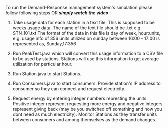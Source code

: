 To run the Demand-Response management system's simulation please follow following steps OR <b>*simply watch the video*</b> :

1.  Take usage data for each station in a text file. This is supposed to be weeks usage data. The name of the text file should be <Name of the station>.txt
	  e.g. STN_101.txt
	  The format of the data in this file is
	  day of week, hour:units, e.g. usage info of 356 units utilized on sunday between 16:00 - 17:00 is represented as,
	  Sunday,17:356

2. Run PeakTest.java which will convert this usage information to a CSV file to be used by stations. Stations will use this information to get average
	  utilization for perticular hour.

3. Run Station.java to start Stations.

4. Run Consumers.java to start consumers. Provide station's IP address to consumer so they can connect and request electricity.

5. Request energy by entering integer numbers represting the units. Positive integer represent requesting more energy and negative integers represent
	  giving back (may be you switched off something and now you dont need as much electricity).
	  Monitor Stations as they transfer units between consumers and among themselves as the demand changes.
